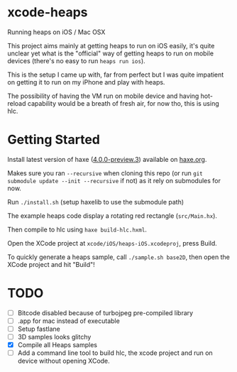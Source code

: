 # xcode-heaps

Running heaps on iOS / Mac OSX

This project aims mainly at getting heaps to run on iOS easily, it's quite 
unclear yet what is the "official" way of getting heaps to run on mobile 
devices (there's no easy to run `heaps run ios`).

This is the setup I came up with, far from perfect but I was quite impatient 
on getting it to run on my iPhone and play with heaps.

The possibility of having the VM run on mobile device and having hot-reload
capability would be a breath of fresh air, for now tho, this is using hlc.

# Getting Started

Install latest version of haxe ([4.0.0-preview.3](https://haxe.org/download/version/4.0.0-preview.3/)) available on [haxe.org](https://haxe.org/).

Makes sure you ran `--recursive` when cloning this repo (or run `git submodule update --init --recursive` if not) 
as it rely on submodules for now.

Run `./install.sh` (setup haxelib to use the submodule path)

The example heaps code display a rotating red rectangle (`src/Main.hx`).

Then compile to hlc using `haxe build-hlc.hxml`.

Open the XCode project at `xcode/iOS/heaps-iOS.xcodeproj`, press Build.

To quickly generate a heaps sample, call `./sample.sh base2D`, then open the XCode project and hit "Build"!

# TODO

- [ ] Bitcode disabled because of turbojpeg pre-compiled library
- [ ] .app for mac instead of executable
- [ ] Setup fastlane
- [ ] 3D samples looks glitchy
- [x] Compile all Heaps samples
- [ ] Add a command line tool to build hlc, the xcode project and run on device without opening XCode.
